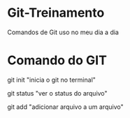 # Git-Treinamento
 Comandos de Git uso no meu dia a dia
 
# Comando do GIT
git init "inicia o git no terminal"

git status "ver o status do arquivo"

git add "adicionar arquivo a um arquivo"
